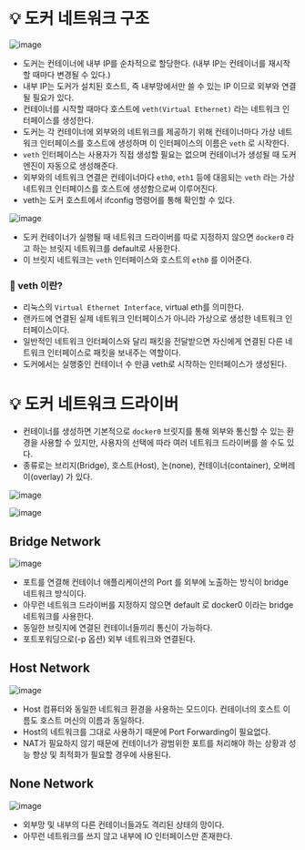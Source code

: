 # 💡 도커 네트워크 구조

![image](https://github.com/shin-je-woo/TIL/assets/39439576/d6b22e4e-c736-4cca-8f8c-e257c4ad047b)

- 도커는 컨테이너에 내부 IP를 순차적으로 할당한다. (내부 IP는 컨테이너를 재시작할 때마다 변경될 수 있다.)
- 내부 IP는 도커가 설치된 호스트, 즉 내부망에서만 쓸 수 있는 IP 이므로 외부와 연결될 필요가 있다.
- 컨테이너를 시작할 때마다 호스트에 `veth(Virtual Ethernet)` 라는 네트워크 인터페이스를 생성한다.
- 도커는 각 컨테이너에 외부와의 네트워크를 제공하기 위해 컨테이너마다 가상 네트워크 인터페이스를 호스트에 생성하며 이 인터페이스의 이름은 `veth` 로 시작한다.
- `veth` 인터페이스는 사용자가 직접 생성할 필요는 없으며 컨테이너가 생성될 때 도커 엔진이 자동으로 생성해준다.
- 외부와의 네트워크 연결은 컨테이너마다 `eth0`, `eth1` 등에 대응되는 `veth` 라는 가상 네트워크 인터페이스를 호스트에 생성함으로써 이루어진다.
- veth는 도커 호스트에서 ifconfig 명령어를 통해 확인할 수 있다.

![image](https://github.com/shin-je-woo/TIL/assets/39439576/a08dffc4-c9d6-48f4-ae44-2c431c2953a7)

- 도커 컨테이너가 실행될 때 네트워크 드라이버를 따로 지정하지 않으면 `docker0` 라고 하는 브릿지 네트워크를 default로 사용한다.
- 이 브릿지 네트워크는 `veth` 인터페이스와 호스트의 `eth0` 를 이어준다.

### 📌 veth 이란?
- 리눅스의 `Virtual Ethernet Interface`, virtual eth를 의미한다.
- 랜카드에 연결된 실제 네트워크 인터페이스가 아니라 가상으로 생성한 네트워크 인터페이스이다.
- 일반적인 네트워크 인터페이스와 달리 패킷을 전달받으면 자신에게 연결된 다른 네트워크 인터페이스로 패킷을 보내주는 역할이다.
- 도커에서는 실행중인 컨테이너 수 만큼 veth로 시작하는 인터페이스가 생성된다.

# 💡 도커 네트워크 드라이버

- 컨테이너를 생성하면 기본적으로 `docker0` 브릿지를 통해 외부와 통신할 수 있는 환경을 사용할 수 있지만, 사용자의 선택에 따라 여러 네트워크 드라이버를 쓸 수도 있다.
- 종류로는 브리지(Bridge), 호스트(Host), 논(none), 컨테이너(container), 오버레이(overlay) 가 있다.

![image](https://github.com/shin-je-woo/TIL/assets/39439576/e6bd09a5-bb40-47c6-9a7a-8293ed96643f)

![image](https://github.com/shin-je-woo/TIL/assets/39439576/cd2ed1f5-4f8b-4b00-9b9f-808710f282dc)

## Bridge Network

![image](https://github.com/shin-je-woo/TIL/assets/39439576/604fff5e-d1ce-4290-b143-4d024fd8ea5e)

- 포트를 연결해 컨테이너 애플리케이션의 Port 를 외부에 노출하는 방식이 bridge 네트워크 방식이다.
- 아무런 네트워크 드라이버를 지정하지 않으면 default 로 docker0 이라는 bridge 네트워크를 사용한다.
- 동일한 브릿지에 연결된 컨테이너들끼리 통신이 가능하다.
- 포트포워딩으로(-p 옵션) 외부 네트워크와 연결된다.

## Host Network

![image](https://github.com/shin-je-woo/TIL/assets/39439576/2b54142f-ad96-4448-a4c2-fe13ec6b2a18)

- Host 컴퓨터와 동일한 네트워크 환경을 사용하는 모드이다. 컨테이너의 호스트 이름도 호스트 머신의 이름과 동일하다.
- Host의 네트워크를 그대로 사용하기 때문에 Port Forwarding이 필요없다.
- NAT가 필요하지 않기 때문에 컨테이너가 광범위한 포트를 처리해야 하는 상황과 성능 향상 및 최적화가 필요할 경우에 사용된다.

## None Network

![image](https://github.com/shin-je-woo/TIL/assets/39439576/840a433d-f77e-4e92-93f5-34070131e42a)

- 외부망 및 내부의 다른 컨테이너들과도 격리된 상태의 망이다.
- 아무런 네트워크를 쓰지 않고 내부에 IO 인터페이스만 존재한다.
